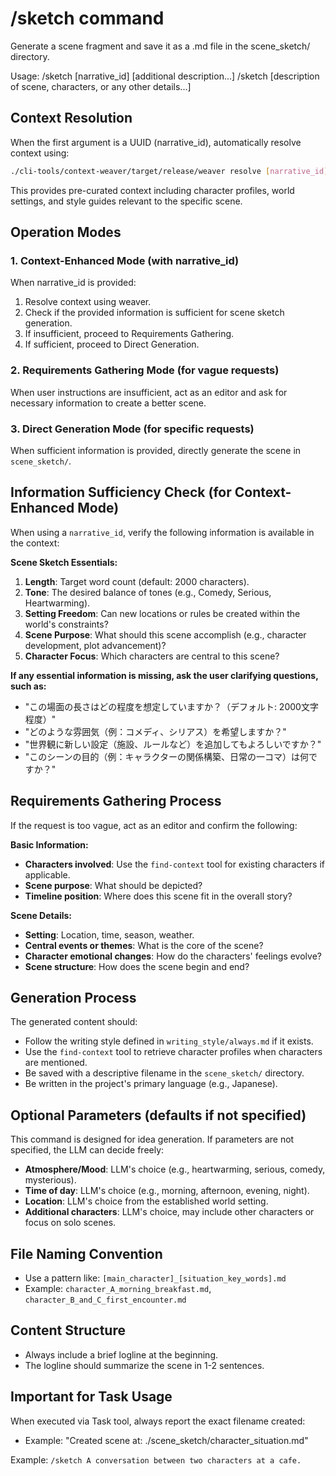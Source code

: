 # /sketch command

Generate a scene fragment and save it as a .md file in the scene_sketch/ directory.

Usage: /sketch [narrative_id] [additional description...]
       /sketch [description of scene, characters, or any other details...]

## Context Resolution

When the first argument is a UUID (narrative_id), automatically resolve context using:
```bash
./cli-tools/context-weaver/target/release/weaver resolve [narrative_id]
```

This provides pre-curated context including character profiles, world settings, and style guides relevant to the specific scene.

## Operation Modes

### 1. Context-Enhanced Mode (with narrative_id)
When narrative_id is provided:
1. Resolve context using weaver.
2. Check if the provided information is sufficient for scene sketch generation.
3. If insufficient, proceed to Requirements Gathering.
4. If sufficient, proceed to Direct Generation.

### 2. Requirements Gathering Mode (for vague requests)
When user instructions are insufficient, act as an editor and ask for necessary information to create a better scene.

### 3. Direct Generation Mode (for specific requests)
When sufficient information is provided, directly generate the scene in `scene_sketch/`.

## Information Sufficiency Check (for Context-Enhanced Mode)

When using a `narrative_id`, verify the following information is available in the context:

**Scene Sketch Essentials:**
1. **Length**: Target word count (default: 2000 characters).
2. **Tone**: The desired balance of tones (e.g., Comedy, Serious, Heartwarming).
3. **Setting Freedom**: Can new locations or rules be created within the world's constraints?
4. **Scene Purpose**: What should this scene accomplish (e.g., character development, plot advancement)?
5. **Character Focus**: Which characters are central to this scene?

**If any essential information is missing, ask the user clarifying questions, such as:**
- "この場面の長さはどの程度を想定していますか？（デフォルト: 2000文字程度）"
- "どのような雰囲気（例：コメディ、シリアス）を希望しますか？"
- "世界観に新しい設定（施設、ルールなど）を追加してもよろしいですか？"
- "このシーンの目的（例：キャラクターの関係構築、日常の一コマ）は何ですか？"

## Requirements Gathering Process

If the request is too vague, act as an editor and confirm the following:

**Basic Information:**
- **Characters involved**: Use the `find-context` tool for existing characters if applicable.
- **Scene purpose**: What should be depicted?
- **Timeline position**: Where does this scene fit in the overall story?

**Scene Details:**
- **Setting**: Location, time, season, weather.
- **Central events or themes**: What is the core of the scene?
- **Character emotional changes**: How do the characters' feelings evolve?
- **Scene structure**: How does the scene begin and end?

## Generation Process

The generated content should:
- Follow the writing style defined in `writing_style/always.md` if it exists.
- Use the `find-context` tool to retrieve character profiles when characters are mentioned.
- Be saved with a descriptive filename in the `scene_sketch/` directory.
- Be written in the project's primary language (e.g., Japanese).

## Optional Parameters (defaults if not specified)

This command is designed for idea generation. If parameters are not specified, the LLM can decide freely:

- **Atmosphere/Mood**: LLM's choice (e.g., heartwarming, serious, comedy, mysterious).
- **Time of day**: LLM's choice (e.g., morning, afternoon, evening, night).
- **Location**: LLM's choice from the established world setting.
- **Additional characters**: LLM's choice, may include other characters or focus on solo scenes.

## File Naming Convention
- Use a pattern like: `[main_character]_[situation_key_words].md`
- Example: `character_A_morning_breakfast.md`, `character_B_and_C_first_encounter.md`

## Content Structure
- Always include a brief logline at the beginning.
- The logline should summarize the scene in 1-2 sentences.

## Important for Task Usage
When executed via Task tool, always report the exact filename created:
- Example: "Created scene at: ./scene_sketch/character_situation.md"

Example: `/sketch A conversation between two characters at a cafe.`
